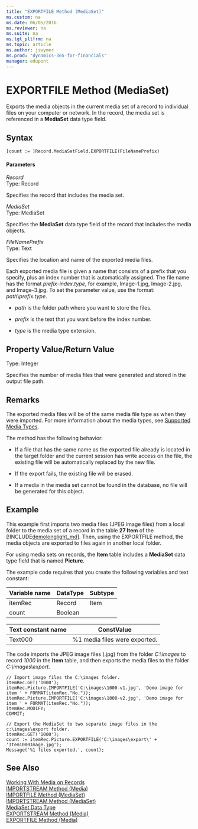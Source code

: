 ```yaml
---
title: "EXPORTFILE Method (MediaSet)"
ms.custom: na
ms.date: 06/05/2016
ms.reviewer: na
ms.suite: na
ms.tgt_pltfrm: na
ms.topic: article
ms.author: jswymer
ms.prod: "dynamics-365-for-financials"
manager: edupont
---
```

# EXPORTFILE Method (MediaSet)
Exports the media objects in the current media set of a record to individual files on your computer or network. In the record, the media set is referenced in a **MediaSet** data type field.  

## Syntax  

```  
[count := ]Record.MediaSetField.EXPORTFILE(FileNamePrefix)  
```  

#### Parameters  
 *Record*  
 Type: Record  

 Specifies the record that includes the media set.  

 *MediaSet*  
 Type: MediaSet  

 Specifies the **MediaSet** data type field of the record that includes the media objects.  

 *FileNamePrefix*  
 Type: Text  

 Specifies the location and name of the exported media files.  

 Each exported media file is given a name that consists of a prefix that you specify, plus an index number that is automatically assigned. The file name has the format *prefix*-*index*.*type*, for example, Image-1.jpg, Image-2.jpg, and Image-3.jpg. To set the parameter value, use the format: *path*\\*prefix*.*type*.  

-   *path* is the folder path where you want to store the files.  

-   *prefix* is the text that you want before the index number.  

-   *type* is the media type extension.  

## Property Value/Return Value  
 Type: Integer  

 Specifies the number of media files that were generated and stored in the output file path.  

## Remarks  
 The exported media files will be of the same media file type as when they were imported. For more information about the media types, see [Supported Media Types](Working-With-Media-on-Records.md#SupportedMediaTypes).

The method has the following behavior:  

-   If a file that has the same name as the exported file already is located in the target folder and the current session has write access on the file, the existing file will be automatically replaced by the new file.  

-   If the export fails, the existing file will be erased.  

-   If a media in the media set cannot be found in the database, no file will be generated for this object.  

## Example  
This example first imports two media files \(JPEG image files\) from a local folder to the media set of a record in the table **27 Item** of the [!INCLUDE[demolonglight_md](../includes/demolonglight_md.md)]. Then, using the EXPORTFILE method, the media objects are exported to files again in another local folder.

For using media sets on records, the **Item** table includes a **MediaSet** data type field that is named **Picture**.  

The example code requires that you create the following variables and text constant:  

|Variable name|DataType|Subtype|  
|-------------------|--------------|-------------|  
|itemRec|Record|Item|  
|count|Boolean| |  

|  Text constant name  |  ConstValue  |
|----------------------|--------------|
|Text000|%1 media files were exported.|

 The code imports the JPEG image files \(.jpg\) from the folder *C:\images* to record *1000* in the **Item** table, and then exports the media files to the folder *C:\images\export*.  

```  
// Import image files the C:\images folder.  
itemRec.GET('1000');
itemRec.Picture.IMPORTFILE('C:\images\1000-v1.jpg', 'Demo image for item ' + FORMAT(itemRec."No."));
itemRec.Picture.IMPORTFILE('C:\images\1000-v2.jpg', 'Demo image for item ' + FORMAT(itemRec."No."));
itemRec.MODIFY;
COMMIT;

// Export the MediaSet to two separate image files in the c:\images\export folder.  
itemRec.GET('1000');
count := itemRec.Picture.EXPORTFILE('C:\images\export\' + 'Item1000Image.jpg');   
Message('%1 files exported.', count);
```  

## See Also  
 [Working With Media on Records](Working-With-Media-on-Records.md)   
 [IMPORTSTREAM Method \(Media\)](devenv-IMPORTSTREAM-Method-Media.md)   
 [IMPORTFILE Method \(MediaSet\)](devenv-IMPORTFILE-Method-MediaSet.md)   
 [IMPORTSTREAM Method \(MediaSet\)](devenv-IMPORTSTREAM-Method-MediaSet.md)   
 [MediaSet Data Type](../datatypes/devenv-MediaSet-Data-Type.md)   
 [EXPORTSTREAM Method \(Media\)](devenv-EXPORTSTREAM-Method-Media.md)   
 [EXPORTFILE Method \(Media\)](devenv-EXPORTFILE-Method-Media.md)
